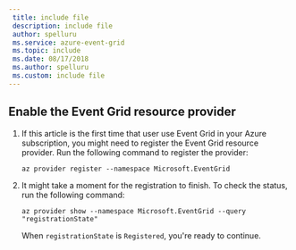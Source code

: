 ```yaml
---
 title: include file
 description: include file
 author: spelluru
 ms.service: azure-event-grid
 ms.topic: include
 ms.date: 08/17/2018
 ms.author: spelluru
 ms.custom: include file
---
```


## Enable the Event Grid resource provider

1. If this article is the first time that user use Event Grid in your Azure subscription, you might need to register the Event Grid resource provider. Run the following command to register the provider:

    ```azurecli-interactive
    az provider register --namespace Microsoft.EventGrid
    ```
    
1. It might take a moment for the registration to finish. To check the status, run the following command:

    ```azurecli-interactive
    az provider show --namespace Microsoft.EventGrid --query "registrationState"
    ```
    
    When `registrationState` is `Registered`, you're ready to continue.
